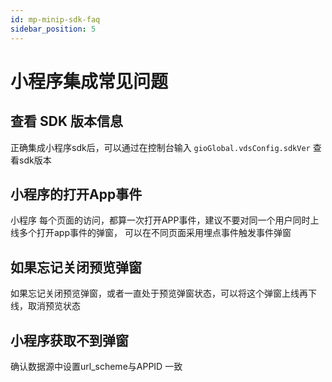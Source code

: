 ```yaml
---
id: mp-minip-sdk-faq
sidebar_position: 5
---
```


# 小程序集成常见问题

## 查看 SDK 版本信息

正确集成小程序sdk后，可以通过在控制台输入 `gioGlobal.vdsConfig.sdkVer` 查看sdk版本

## 小程序的打开App事件

小程序 每个页面的访问，都算一次打开APP事件，建议不要对同一个用户同时上线多个打开app事件的弹窗， 可以在不同页面采用埋点事件触发事件弹窗

## 如果忘记关闭预览弹窗

如果忘记关闭预览弹窗，或者一直处于预览弹窗状态，可以将这个弹窗上线再下线，取消预览状态

## 小程序获取不到弹窗

确认数据源中设置url_scheme与APPID 一致

